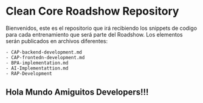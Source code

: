 # Clean Core Roadshow Repository

Bienvenidos, este es el repositorio que irá recibiendo los snippets de codigo para cada entrenamiento que será parte del Roadshow.
Los elementos serán publicados en archivos diferentes:

	- CAP-backend-development.md
	- CAP-frontedn-development.md
	- BPA-implementation.md
	- AI-Implementattion.md
	- RAP-Development


## Hola Mundo Amiguitos Developers!!!
